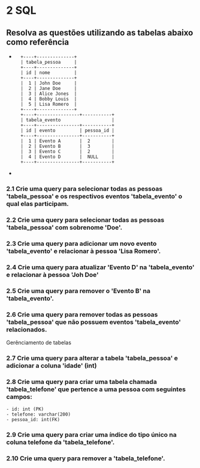 # 2 SQL
## Resolva as questões utilizando as tabelas abaixo como referência
-
		+----+--------------+
		| tabela_pessoa     |
		+----+--------------+
		| id | nome         |
		+----+--------------+
		|  1 | John Doe     |
		|  2 | Jane Doe     |
		|  3 | Alice Jones  |
		|  4 | Bobby Louis  |
		|  5 | Lisa Romero  |
		+----+--------------+
		+----+----------------+-----------+
		| tabela_evento                   |
		+----+----------------+-----------+
		| id | evento         | pessoa_id |
		+----+----------------+-----------+
		|  1 | Evento A       |  2        |
		|  2 | Evento B       |  3        |
		|  3 | Evento C       |  2        |
		|  4 | Evento D       |  NULL     |
		+----+----------------+-----------+
-
### 2.1 Crie uma query para selecionar todas as pessoas 'tabela_pessoa' e os respectivos eventos 'tabela_evento' o qual elas participam.
### 2.2 Crie uma query para selecionar todas as pessoas 'tabela_pessoa' com sobrenome 'Doe'.
### 2.3 Crie uma query para adicionar um novo evento 'tabela_evento' e relacionar à pessoa 'Lisa Romero'.
### 2.4 Crie uma query para atualizar 'Evento D' na 'tabela_evento' e relacionar à pessoa 'Joh Doe'
### 2.5 Crie uma query para remover o 'Evento B' na 'tabela_evento'.
### 2.6 Crie uma query para remover todas as pessoas 'tabela_pessoa' que não possuem eventos 'tabela_evento' relacionados.
Gerênciamento de tabelas
### 2.7 Crie uma query para alterar a tabela 'tabela_pessoa' e adicionar a coluna 'idade' (int)
### 2.8 Crie uma query para criar uma tabela chamada 'tabela_telefone' que pertence a uma pessoa com seguintes campos:
    - id: int (PK)
    - telefone: varchar(200)
    - pessoa_id: int(FK)
### 2.9 Crie uma query para criar uma índice do tipo único na coluna telefone da 'tabela_telefone'.
### 2.10 Crie uma query para remover a 'tabela_telefone'.